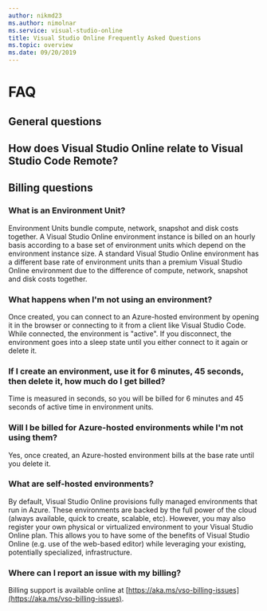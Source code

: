 ```yaml
---
author: nikmd23
ms.author: nimolnar
ms.service: visual-studio-online
title: Visual Studio Online Frequently Asked Questions
ms.topic: overview
ms.date: 09/20/2019
---
```


# FAQ

## General questions

## How does Visual Studio Online relate to Visual Studio Code Remote?


## Billing questions

### What is an Environment Unit? 

Environment Units bundle compute, network, snapshot and disk costs together. A Visual Studio Online environment instance is billed on an hourly basis according to a base set of environment units which depend on the environment instance size.  A standard Visual Studio Online environment has a different base rate of environment units than a premium Visual Studio Online environment due to the difference of compute, network, snapshot and disk costs together. 

### What happens when I'm not using an environment? 

Once created, you can connect to an Azure-hosted environment by opening it in the browser or connecting to it from a client like Visual Studio Code. While connected, the environment is "active". If you disconnect, the environment goes into a sleep state until you either connect to it again or delete it. 

### If I create an environment, use it for 6 minutes, 45 seconds, then delete it, how much do I get billed? 

Time is measured in seconds, so you will be billed for 6 minutes and 45 seconds of active time in environment units. 

### Will I be billed for Azure-hosted environments while I'm not using them? 

Yes, once created, an Azure-hosted environment bills at the base rate until you delete it. 

### What are self-hosted environments?  

By default, Visual Studio Online provisions fully managed environments that run in Azure. These environments are backed by the full power of the cloud (always available, quick to create, scalable, etc). However, you may also register your own physical or virtualized environment to your Visual Studio Online plan. This allows you to have some of the benefits of Visual Studio Online (e.g. use of the web-based editor) while leveraging your existing, potentially specialized, infrastructure.  

### Where can I report an issue with my billing?

Billing support is available online at [https://aka.ms/vso-billing-issues](https://aka.ms/vso-billing-issues).